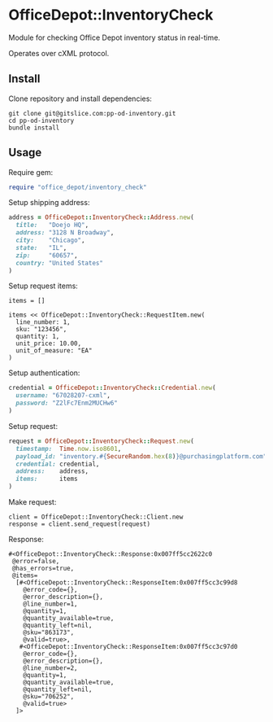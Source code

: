 # OfficeDepot::InventoryCheck

Module for checking Office Depot inventory status in real-time. 

Operates over cXML protocol.

## Install

Clone repository and install dependencies:

```
git clone git@gitslice.com:pp-od-inventory.git
cd pp-od-inventory
bundle install
```

##  Usage

Require gem:

```ruby
require "office_depot/inventory_check"
```

Setup shipping address:

```ruby
address = OfficeDepot::InventoryCheck::Address.new(
  title:   "Doejo HQ",
  address: "3128 N Broadway",
  city:    "Chicago",
  state:   "IL",
  zip:     "60657",
  country: "United States"
)
```

Setup request items:

```
items = []

items << OfficeDepot::InventoryCheck::RequestItem.new(
  line_number: 1,
  sku: "123456",
  quantity: 1,
  unit_price: 10.00,
  unit_of_measure: "EA"
)
```

Setup authentication:

```ruby
credential = OfficeDepot::InventoryCheck::Credential.new(
  username: "67028207-cxml",
  password: "Z2lFc7Enm2MUCHw6"
)
```

Setup request:

```ruby
request = OfficeDepot::InventoryCheck::Request.new(
  timestamp:  Time.now.iso8601,
  payload_id: "inventory.#{SecureRandom.hex(8)}@purchasingplatform.com",
  credential: credential,
  address:    address,
  items:      items
)
```

Make request:

```
client = OfficeDepot::InventoryCheck::Client.new
response = client.send_request(request)
```

Response:

```
#<OfficeDepot::InventoryCheck::Response:0x007ff5cc2622c0
 @error=false,
 @has_errors=true,
 @items=
  [#<OfficeDepot::InventoryCheck::ResponseItem:0x007ff5cc3c99d8
    @error_code={},
    @error_description={},
    @line_number=1,
    @quantity=1,
    @quantity_available=true,
    @quantity_left=nil,
    @sku="863173",
    @valid=true>,
   #<OfficeDepot::InventoryCheck::ResponseItem:0x007ff5cc3c97d0
    @error_code={},
    @error_description={},
    @line_number=2,
    @quantity=1,
    @quantity_available=true,
    @quantity_left=nil,
    @sku="706252",
    @valid=true>
  ]>
```